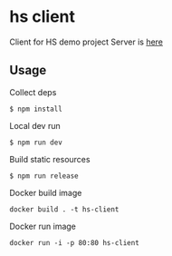 # hs client
Client for HS demo project
Server is [here](https://github.com/tempalych/hs-server)

## Usage
Collect deps
```
$ npm install
```

Local dev run
```
$ npm run dev
```

Build static resources
```
$ npm run release
```

Docker build image
```
docker build . -t hs-client
```

Docker run image
```
docker run -i -p 80:80 hs-client
```